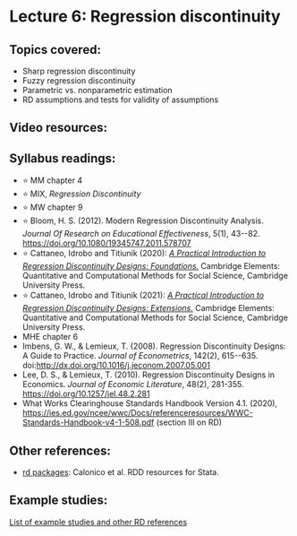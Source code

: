 # Lecture 6: Regression discontinuity

## Topics covered:

* Sharp regression discontinuity
* Fuzzy regression discontinuity
* Parametric vs. nonparametric estimation
* RD assumptions and tests for validity of assumptions 

## Video resources:

## Syllabus readings:

* :star: MM chapter 4
* :star: MIX, *Regression Discontinuity*
* :star: MW chapter 9
* :star: Bloom, H. S. (2012). Modern Regression Discontinuity Analysis. *Journal Of Research on Educational Effectiveness*, 5(1), 43--82. https://doi.org/10.1080/19345747.2011.578707
* :star: Cattaneo, Idrobo and Titiunik (2020): [*A Practical Introduction to Regression Discontinuity Designs: Foundations.*](https://rdpackages.github.io/references/Cattaneo-Idrobo-Titiunik_2020_CUP.pdf) Cambridge Elements: Quantitative and Computational Methods for Social Science, Cambridge University Press.
* :star: Cattaneo, Idrobo and Titiunik (2021): [*A Practical Introduction to Regression Discontinuity Designs: Extensions.*](https://rdpackages.github.io/references/Cattaneo-Idrobo-Titiunik_2021_CUP.pdf)
Cambridge Elements: Quantitative and Computational Methods for Social Science, Cambridge University Press.
* MHE chapter 6
* Imbens, G. W., & Lemieux, T. (2008). Regression Discontinuity Designs: A Guide to Practice. *Journal of Econometrics*, 142(2), 615--635. doi:http://dx.doi.org/10.1016/j.jeconom.2007.05.001
* Lee, D. S., & Lemieux, T. (2010). Regression Discontinuity Designs in Economics. *Journal of Economic Literature*, 48(2), 281-355. https://doi.org/10.1257/jel.48.2.281 
* What Works Clearinghouse Standards Handbook Version 4.1. (2020), https://ies.ed.gov/ncee/wwc/Docs/referenceresources/WWC-Standards-Handbook-v4-1-508.pdf (section III on RD)

## Other references:

* [rd packages](https://rdpackages.github.io/): Calonico et al. RDD resources for Stata.

## Example studies:

[List of example studies and other RD references](https://github.com/spcorcor18/LPO-8852/blob/main/lectures/Lecture%2011%20-%20Regression%20discontinuity/Example%20studies%20-%20RDD.md)
